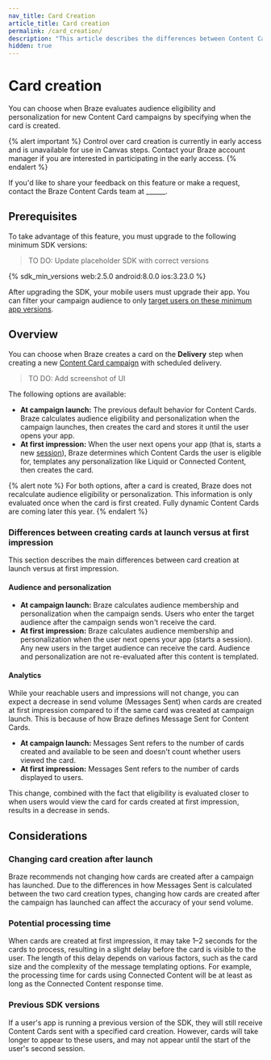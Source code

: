 ```yaml
---
nav_title: Card Creation
article_title: Card creation
permalink: /card_creation/
description: "This article describes the differences between Content Card creation at campaign launch versus at first impression."
hidden: true
---
```


# Card creation

You can choose when Braze evaluates audience eligibility and personalization for new Content Card campaigns by specifying when the card is created.

{% alert important %}
Control over card creation is currently in early access and is unavailable for use in Canvas steps. Contact your Braze account manager if you are interested in participating in the early access.
{% endalert %}

If you'd like to share your feedback on this feature or make a request, contact the Braze Content Cards team at ______.

## Prerequisites

To take advantage of this feature, you must upgrade to the following minimum SDK versions:

> TO DO: Update placeholder SDK with correct versions

{% sdk_min_versions web:2.5.0 android:8.0.0 ios:3.23.0 %}

After upgrading the SDK, your mobile users must upgrade their app. You can filter your campaign audience to only [target users on these minimum app versions]({{site.baseurl}}/user_guide/engagement_tools/campaigns/ideas_and_strategies/new_features/#filtering-by-most-recent-app-versions).

## Overview

You can choose when Braze creates a card on the **Delivery** step when creating a new [Content Card campaign]({{site.baseurl}}/user_guide/message_building_by_channel/content_cards/create/) with scheduled delivery.

> TO DO: Add screenshot of UI

The following options are available:

- **At campaign launch:** The previous default behavior for Content Cards. Braze calculates audience eligibility and personalization when the campaign launches, then creates the card and stores it until the user opens your app.
- **At first impression:** When the user next opens your app (that is, starts a new [session](https://www.braze.com/resources/articles/whats-an-app-session-anyway)), Braze determines which Content Cards the user is eligible for, templates any personalization like Liquid or Connected Content, then creates the card.

{% alert note %}
For both options, after a card is created, Braze does not recalculate audience eligibility or personalization. This information is only evaluated once when the card is first created. Fully dynamic Content Cards are coming later this year.
{% endalert %}

### Differences between creating cards at launch versus at first impression

This section describes the main differences between card creation at launch versus at first impression.

#### Audience and personalization

- **At campaign launch:** Braze calculates audience membership and personalization when the campaign sends. Users who enter the target audience after the campaign sends won't receive the card.
- **At first impression:** Braze calculates audience membership and personalization when the user next opens your app (starts a session). Any new users in the target audience can receive the card. Audience and personalization are not re-evaluated after this content is templated.

#### Analytics

While your reachable users and impressions will not change, you can expect a decrease in send volume (Messages Sent) when cards are created at first impression compared to if the same card was created at campaign launch. This is because of how Braze defines Message Sent for Content Cards.

- **At campaign launch:** Messages Sent refers to the number of cards created and available to be seen and doesn't count whether users viewed the card. 
- **At first impression:** Messages Sent refers to the number of cards displayed to users.

This change, combined with the fact that eligibility is evaluated closer to when users would view the card for cards created at first impression, results in a decrease in sends.

## Considerations

### Changing card creation after launch

Braze recommends not changing how cards are created after a campaign has launched. Due to the differences in how Messages Sent is calculated between the two card creation types, changing how cards are created after the campaign has launched can affect the accuracy of your send volume.

### Potential processing time

When cards are created at first impression, it may take 1–2 seconds for the cards to process, resulting in a slight delay before the card is visible to the user. The length of this delay depends on various factors, such as the card size and the complexity of the message templating options. For example, the processing time for cards using Connected Content will be at least as long as the Connected Content response time.

### Previous SDK versions

If a user's app is running a previous version of the SDK, they will still receive Content Cards sent with a specified card creation. However, cards will take longer to appear to these users, and may not appear until the start of the user's second session. 

